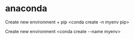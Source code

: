 # anaconda

Create new environment + pip
<conda create -n myenv  pip>

Create new environment
<conda create --name myenv>



